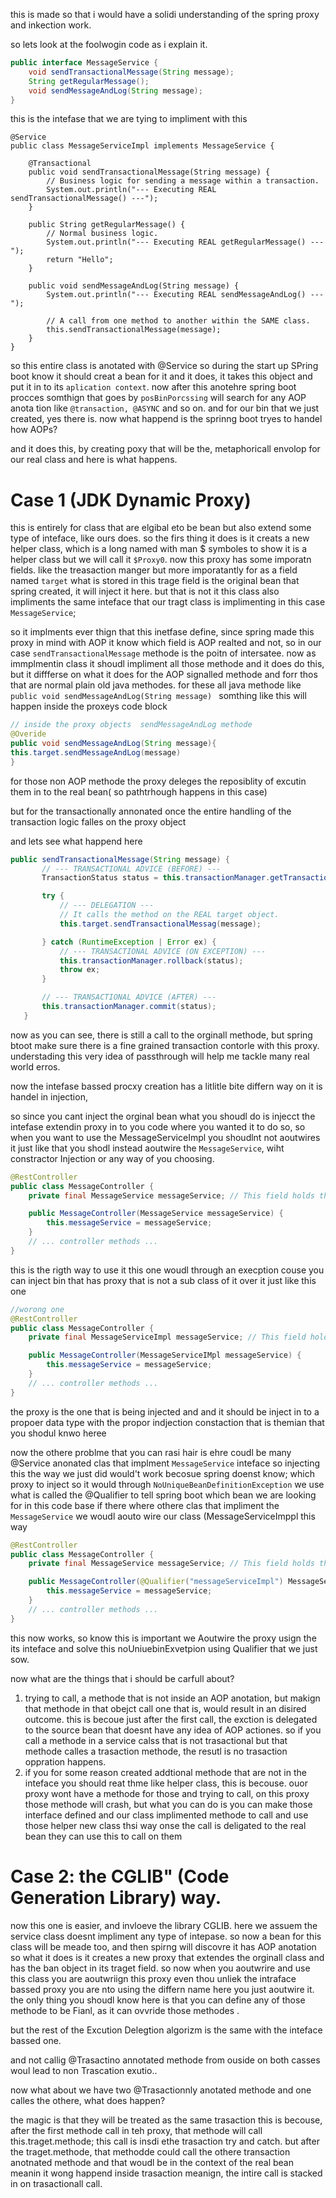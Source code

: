 this is made so that i would have a solidi understanding of the spring proxy and inkection work.

so lets look at the foolwogin code as i explain it.

```java
public interface MessageService {
    void sendTransactionalMessage(String message);
    String getRegularMessage();
    void sendMessageAndLog(String message);
}
```

this is the intefase that we are tying to impliment with this

```
@Service
public class MessageServiceImpl implements MessageService {
    
    @Transactional
    public void sendTransactionalMessage(String message) {
        // Business logic for sending a message within a transaction.
        System.out.println("--- Executing REAL sendTransactionalMessage() ---");
    }

    public String getRegularMessage() {
        // Normal business logic.
        System.out.println("--- Executing REAL getRegularMessage() ---");
        return "Hello";
    }
    
    public void sendMessageAndLog(String message) {
        System.out.println("--- Executing REAL sendMessageAndLog() ---");
        
        // A call from one method to another within the SAME class.
        this.sendTransactionalMessage(message); 
    }
}
```

so this entire class is anotated with @Service so during the start up SPring boot know it should creat a bean for it and it does, it takes this object and put it in to its ```aplication context```.
now after this anotehre spring boot procces somthign that goes by `posBinPorcssing` will search for any AOP anota  tion like `@transaction, @ASYNC` and so on. and for our bin that we just created, yes there is.
now what happend is the sprinng boot tryes to handel how AOPs?


and it does this, by creating poxy that will be the, metaphoricall envolop for our real class and here is what happens.

# Case 1 (JDK Dynamic Proxy)
this is entirely for class that are elgibal eto be bean but also extend some type of inteface, like ours does.
so the firs thing it does is it creats a new helper class, which is a long named with man $ symboles to show it is a helper class but we will call it `$Proxy0`. now this proxy has some imporatn fields.
like the treasaction manger but more imporatantly for as a field named `target` what is stored in this trage field is the original bean that spring created, it will inject it here.
but that is not it this class also impliments the same inteface that our tragt class is implimenting in this case `MessageService`;

so it implments ever thign that this inetfase define, since spring made this proxy in mind with AOP it know which field is AOP realted and not, so in our case `sendTransactionalMessage` methode is the poitn of intersatee.
now as immplmentin class it shoudl impliment all those methode and it does do this, but it diffferse on what it does for the AOP signalled methode and forr thos that are normal plain old java methodes.
for these all java methode like `public void sendMessageAndLog(String message) ` somthing like this will happen inside the proxeys code block

```java
// inside the proxy objects  sendMessageAndLog methode
@Overide
public void sendMessageAndLog(String message){
this.target.sendMessageAndLog(message)
}
```
for those non AOP methode the proxy deleges the reposiblity of excutin them in to the real bean( so pathtrhough happens in this case)

but for the transactionally annonated once the entire handling of the transaction logic falles on the proxy object

 and lets see what happend here

 ```java
 public sendTransactionalMessage(String message) {
        // --- TRANSACTIONAL ADVICE (BEFORE) ---
        TransactionStatus status = this.transactionManager.getTransaction(...);

        try {
            // --- DELEGATION ---
            // It calls the method on the REAL target object.
            this.target.sendTransactionalMessag(message); 

        } catch (RuntimeException | Error ex) {
            // --- TRANSACTIONAL ADVICE (ON EXCEPTION) ---
            this.transactionManager.rollback(status);
            throw ex;
        }

        // --- TRANSACTIONAL ADVICE (AFTER) ---
        this.transactionManager.commit(status);
    }
```
now as you can see, there is still a call to the orginall methode, but spring btoot make sure there is a fine grained transaction contorle with this proxy.
understading this very idea of passthrough will help me tackle many real world erros.

now the intefase bassed procxy creation has a litlitle bite differn way on it is handel in injection,

so since you cant inject the orginal bean what you shoudl do is injecct the intefase extendin proxy in to you code where you wanted it to do so, so when you want to use the  MessageServiceImpl you shoudlnt not aoutwires
it just like that you shodl instead aoutwire the `MessageService`, wiht constractor Injection or any way of you choosing.

```java
@RestController
public class MessageController {
    private final MessageService messageService; // This field holds the PROXY ($Proxy60)

    public MessageController(MessageService messageService) {
        this.messageService = messageService;
    }
    // ... controller methods ...
}
```
this is the rigth way to use it this one woudl through an execption couse you can inject bin that has proxy that is not a sub class of it  over it just like this one
```java
//worong one
@RestController
public class MessageController {
    private final MessageServiceImpl messageService; // This field holds the PROXY ($Proxy60)

    public MessageController(MessageServiceIMpl messageService) {
        this.messageService = messageService;
    }
    // ... controller methods ...
}
```
the proxy is the one that is being injected and and it should be inject in to a propoer data type with the propor indjection constaction that is themian that you shodul knwo heree

now the othere problme that you can rasi hair is ehre coudl be many @Service anonated clas that implment `MessageService` inteface so injecting this the way we just did would't work becosue spring doenst know;
which proxy to inject so it would through `NoUniqueBeanDefinitionException` we use what is called the @Qualifier to tell spring boot which bean we are looking for in this code base if there where othere
clas that impliment the `MessageService` we woudl aouto wire our class  (MessageServiceImppl this way

```java
@RestController
public class MessageController {
    private final MessageService messageService; // This field holds the PROXY ($Proxy60)

    public MessageController(@Qualifier("messageServiceImpl") MessageService messageService) {
        this.messageService = messageService;
    }
    // ... controller methods ...
}
```
this now works, so know this is important we Aoutwire the proxy usign the its inteface and solve this noUniuebinExvetpion using Qualifier that we just sow.

now what are the things that i should be carfull about? 
1. trying to call, a methode that is not inside an AOP anotation, but makign that methode in that obejct call one that is, would result in an disired outcome. this is becoue just after the first call,
the exction is delegated to the source bean that doesnt have any idea of AOP actiones. so if you call a methode in a service calss that is not trasactional but that methode calles a trasaction methode, the resutl is
no trasaction oppration happens.
2. if you for some reason created addtional methode that are not in the inteface you should reat thme like helper class, this is becouse. ouor proxy wont have a methode for those and trying to call, on this proxy
those methode will crash, but what you can do is you can make those interface defined and our class implimented methode to call and use those helper new class thsi way onse the call is deligated to the real bean they can
use this to call on them

# Case 2: the CGLIB" (Code Generation Library) way.

now this one is easier, and invloeve the library CGLIB. here we assuem the service class doesnt impliment any type of intepase. so now a bean for this class will be meade too, and then spirng will discovre it has
AOP anotation so what it does is it creates a new proxy that extendes the orginall class and has the ban object in its traget field. so now when you aoutwrire and use this class you are aoutwriign this proxy even thou
unliek the intraface bassed proxy you are nto using the differn name here you just aoutwire it. the only thing you shoudl know here is that you can define any of those methode to be Fianl, as it can ovvride those methodes
.

but the rest of the Excution Delegtion algorizm is the same with the inteface bassed one. 

and not callig @Trasactino annotated methode from ouside on both casses woul lead to non Trascation exutio..

now what about we have two @Trasactionnly anotated methode and one calles the othere, what does happen?

the magic is that they will be treated as the same trasaction this is becouse, after the first methode call in teh proxy, that methode will call this.traget.methode; this call is insdi ethe trasaction try and catch.
but after the traget.methode, that methodde could call the othere transaction anotnated methode and that woudl be in the context of the real bean meanin it wong happend inside trasaction meanign, the intire call is stacked
in on trasactionall call.














